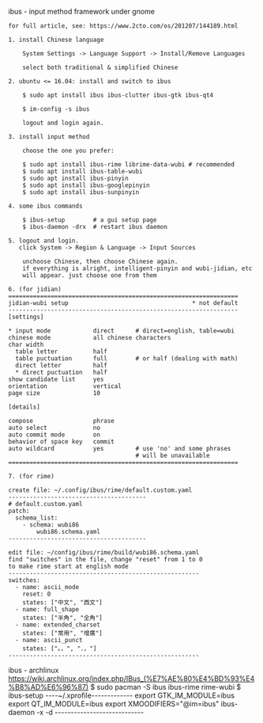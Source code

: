 ibus - input method framework under gnome

    for full article, see: https://www.2cto.com/os/201207/144189.html

    1. install Chinese language

        System Settings -> Language Support -> Install/Remove Languages

        select both traditional & simplified Chinese

    2. ubuntu <= 16.04: install and switch to ibus

        $ sudo apt install ibus ibus-clutter ibus-gtk ibus-qt4

        $ im-config -s ibus

        logout and login again.

    3. install input method

        choose the one you prefer:

        $ sudo apt install ibus-rime librime-data-wubi # recommended
        $ sudo apt install ibus-table-wubi
        $ sudo apt install ibus-pinyin
        $ sudo apt install ibus-googlepinyin
        $ sudo apt install ibus-sunpinyin

    4. some ibus commands

        $ ibus-setup        # a gui setup page
        $ ibus-daemon -drx  # restart ibus daemon

    5. logout and login.
       click System -> Region & Language -> Input Sources

        unchoose Chinese, then choose Chinese again.
        if everything is alright, intelligent-pinyin and wubi-jidian, etc
        will appear. just choose one from them

    6. (for jidian)
    =================================================================
    jidian-wubi setup                                   * not default
    -----------------------------------------------------------------
    [settings]

    * input mode            direct      # direct=english, table=wubi
    chinese mode            all chinese characters
    char width
      table letter          half
      table puctuation      full        # or half (dealing with math)
      direct letter         half
      * direct puctuation   half
    show candidate list     yes
    orientation             vertical
    page size               10

    [details]

    compose                 phrase
    auto select             no
    auto commit mode        on
    behavior of space key   commit
    auto wildcard           yes         # use 'no' and some phrases
                                        # will be unavailable
    =================================================================

    7. (for rime)

    create file: ~/.config/ibus/rime/default.custom.yaml
    ---------------------------------------
    # default.custom.yaml
    patch:
      schema_list:
        - schema: wubi86
            wubi86.schema.yaml
    ---------------------------------------

    edit file: ~/config/ibus/rime/build/wubi86.schema.yaml
    find "switches" in the file, change "reset" from 1 to 0
    to make rime start at english mode
    ------------------------------------------------------
    switches:
      - name: ascii_mode
        reset: 0
        states: ["中文", "西文"]
      - name: full_shape
        states: ["半角", "全角"]
      - name: extended_charset
        states: ["常用", "增廣"]
      - name: ascii_punct
        states: ["。，", "．，"]
    ------------------------------------------------------

ibus - archlinux
    https://wiki.archlinux.org/index.php/IBus_(%E7%AE%80%E4%BD%93%E4%B8%AD%E6%96%87)
    $ sudo pacman -S ibus ibus-rime rime-wubi
    $ ibus-setup
    ----~/.xprofile-------------
    export GTK_IM_MODULE=ibus
    export QT_IM_MODULE=ibus
    export XMOODIFIERS="@im=ibus"
    ibus-daemon -x -d
    ----------------------------
